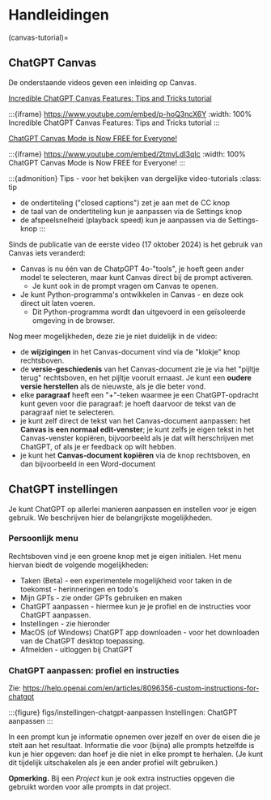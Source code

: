 # Handleidingen

(canvas-tutorial)=
## ChatGPT Canvas

De onderstaande videos geven een inleiding op Canvas.

[Incredible ChatGPT Canvas Features: Tips and Tricks tutorial](https://www.youtube.com/watch?v=p-hoQ3ncX6Y)

:::{iframe} https://www.youtube.com/embed/p-hoQ3ncX6Y
:width: 100%
Incredible ChatGPT Canvas Features: Tips and Tricks tutorial
:::

[ChatGPT Canvas Mode is Now FREE for Everyone!](https://www.youtube.com/watch?v=2tmvLdI3qIc)

:::{iframe} https://www.youtube.com/embed/2tmvLdI3qIc
:width: 100%
ChatGPT Canvas Mode is Now FREE for Everyone!
:::

:::{admonition} Tips - voor het bekijken van dergelijke video-tutorials
:class: tip

- de ondertiteling ("closed captions") zet je aan met de CC knop
- de taal van de ondertiteling kun je aanpassen via de Settings knop
- de afspeelsnelheid (playback speed) kun je aanpassen via de Settings-knop
:::

Sinds de publicatie van de eerste video (17 oktober 2024) is het gebruik van Canvas iets veranderd:

- Canvas is nu één van de ChatpGPT 4o-"tools", je hoeft geen ander model te selecteren, maar kunt Canvas direct bij de prompt activeren.
	- Je kunt ook in de prompt vragen om Canvas te openen.
- Je kunt Python-programma's ontwikkelen in Canvas - en deze ook direct uit laten voeren.
	- Dit Python-programma wordt dan uitgevoerd in een geïsoleerde omgeving in de browser.

Nog meer mogelijkheden, deze zie je niet duidelijk in de video:

- de **wijzigingen** in het Canvas-document vind via de "klokje" knop rechtsboven.
- de **versie-geschiedenis** van het Canvas-document zie je via het "pijltje terug" rechtsboven, en het pijltje vooruit ernaast. Je kunt een **oudere versie herstellen** als de nieuwste, als je die beter vond.
- elke **paragraaf** heeft een "+"-teken waarmee je een ChatGPT-opdracht kunt geven voor die paragraaf: je hoeft daarvoor de tekst van de paragraaf niet te selecteren.
- je kunt zelf direct de tekst van het Canvas-document aanpassen: het **Canvas is een normaal edit-venster**; je kunt zelfs je eigen tekst in het Canvas-venster kopiëren, bijvoorbeeld als je dat wilt herschrijven met ChatGPT, of als je er feedback op wilt hebben.
- je kunt het **Canvas-document kopiëren** via de knop rechtsboven, en dan bijvoorbeeld in een Word-document

## ChatGPT instellingen

Je kunt ChatGPT op allerlei manieren aanpassen en instellen voor je eigen gebruik.
We beschrijven hier de belangrijkste mogelijkheden.

### Persoonlijk menu

Rechtsboven vind je een groene knop met je eigen initialen. Het menu hiervan biedt de volgende mogelijkheden:

* Taken (Beta) - een experimentele mogelijkheid voor taken in de toekomst - herinneringen en todo's
* Mijn GPTs - zie onder GPTs gebruiken en maken
* ChatGPT aanpassen - hiermee kun je je profiel en de instructies voor ChatGPT aanpassen.
* Instellingen - zie hieronder
* MacOS (of Windows) ChatGPT app downloaden - voor het downloaden van de ChatGPT desktop toepassing.
* Afmelden - uitloggen bij ChatGPT

### ChatGPT aanpassen: profiel en instructies

Zie: https://help.openai.com/en/articles/8096356-custom-instructions-for-chatgpt

:::{figure} figs/instellingen-chatgpt-aanpassen
Instellingen: ChatGPT aanpassen
:::

In een prompt kun je informatie opnemen over jezelf en over de eisen die je stelt aan het resultaat.
Informatie die voor (bijna) alle prompts hetzelfde is kun je hier opgeven: dan hoef je die niet in elke prompt te herhalen.
(Je kunt dit tijdelijk uitschakelen als je een ander profiel wilt gebruiken.)

**Opmerking.** Bij een *Project* kun je ook extra instructies opgeven die gebruikt worden voor alle prompts in dat project.

